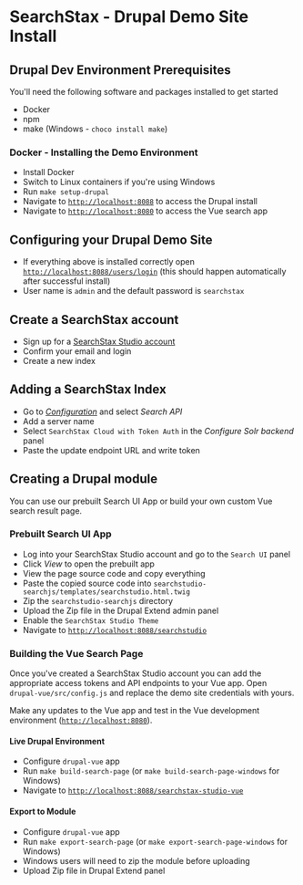 # SearchStax - Drupal Demo Site Install

## Drupal Dev Environment Prerequisites

You'll need the following software and packages installed to get started
- Docker
- npm
- make (Windows - `choco install make`)


### Docker - Installing the Demo Environment

- Install Docker
- Switch to Linux containers if you're using Windows
- Run `make setup-drupal`
- Navigate to [`http://localhost:8088`](http://localhost:8088) to access the Drupal install
- Navigate to [`http://localhost:8080`](http://localhost:8080) to access the Vue search app

## Configuring your Drupal Demo Site

- If everything above is installed correctly open [`http://localhost:8088/users/login`](http://localhost:8088/users/login) (this should happen automatically after successful install)
- User name is `admin` and the default password is `searchstax`

## Create a SearchStax account

- Sign up for a [SearchStax Studio account](https://searchstudio.searchstax.com/freetrial)
- Confirm your email and login
- Create a new index

## Adding a SearchStax Index

- Go to [*Configuration*](http://localhost:8088/en/admin/config/search/search-api) and select *Search API*
- Add a server name
- Select `SearchStax Cloud with Token Auth` in the *Configure Solr backend* panel
- Paste the update endpoint URL and write token

## Creating a Drupal module

You can use our prebuilt Search UI App or build your own custom Vue search result page.

### Prebuilt Search UI App

- Log into your SearchStax Studio account and go to the `Search UI` panel
- Click *View* to open the prebuilt app
- View the page source code and copy everything
- Paste the copied source code into `searchstudio-searchjs/templates/searchstudio.html.twig`
- Zip the `searchstudio-searchjs` directory
- Upload the Zip file in the Drupal Extend admin panel
- Enable the `SearchStax Studio Theme`
- Navigate to [`http://localhost:8088/searchstudio`](http://localhost:8088/searchstudio)

### Building the Vue Search Page

Once you've created a SearchStax Studio account you can add the appropriate access tokens and API endpoints to your Vue app. Open `drupal-vue/src/config.js` and replace the demo site credentials with yours.

Make any updates to the Vue app and test in the Vue development environment ([`http://localhost:8080`](http://localhost:8080)).

#### Live Drupal Environment

- Configure `drupal-vue` app
- Run `make build-search-page` (or `make build-search-page-windows` for Windows)
- Navigate to [`http://localhost:8088/searchstax-studio-vue`](http://localhost:8088/searchstax-studio-vue)

#### Export to Module

- Configure `drupal-vue` app
- Run `make export-search-page` (or `make export-search-page-windows` for Windows)
- Windows users will need to zip the module before uploading
- Upload Zip file in Drupal Extend panel
